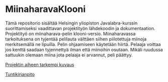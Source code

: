 # MiinaharavaKlooni

Tämä repositorio sisältää Helsingin yliopiston Javalabra-kurssin suorittamiseksi vaadittavan projektityön lähdekoodin ja dokumentaation. Projektityö on miinaharava-pelin klooni-versio. Miinaharavassa tarkoituksena on tyjentää pelilauta välttäen siihen piilotettuja miinoja merkitsemällä ne lipuilla. Pelin ohjaamiseen käytetään hiirtä. Pelaaja voittaa jos kenttä saadaan tyjennettyä ilman että miinoihin osutaan. Mikäli ruudussa sattuukin olemaan miina jota pelaaja ei arvannut, peli päättyy.

[Projektin aiheen tarkempi kuvaus](dokumentaatio/aiheenKuvausJaRakenne.md)

[Tuntikirjanpito](dokumentaatio/tuntikirjanpito.md)
